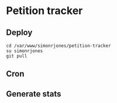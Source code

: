 # Petition tracker

## Deploy

```
cd /var/www/simonrjones/petition-tracker
su simonrjones
git pull
```

## Cron

## Generate stats

